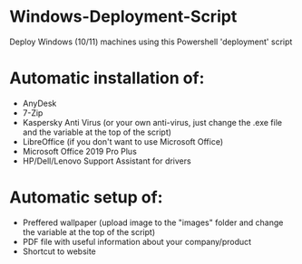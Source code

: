 # Windows-Deployment-Script
Deploy Windows (10/11) machines using this Powershell 'deployment' script


# Automatic installation of:
- AnyDesk
- 7-Zip
- Kaspersky Anti Virus (or your own anti-virus, just change the .exe file and the variable at the top of the script)
- LibreOffice (if you don't want to use Microsoft Office)
- Microsoft Office 2019 Pro Plus
- HP/Dell/Lenovo Support Assistant for drivers 


# Automatic setup of:
- Preffered wallpaper (upload image to the "images" folder and change the variable at the top of the script)
- PDF file with useful information about your company/product
- Shortcut to website 
